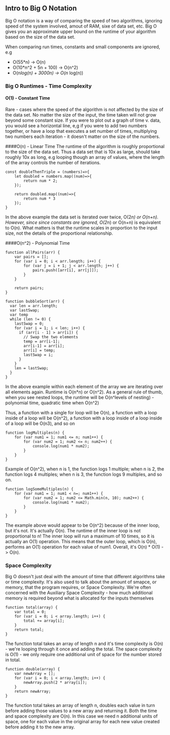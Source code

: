 ## Intro to Big O Notation

Big O notation is a way of comparing the speed of two algorithms, ignoring speed of the system involved, amout of RAM, sixe of data set, etc.
Big O gives you an approximate upper bound on the runtime of your algorithm based on the size of the data set.

When comparing run times, constants and small components are ignored, e.g
 * O(55*n) -> O(n)
 * O(10*n^2 + 5n + 100) -> O(n^2)
 * O(n*log(n) + 3000n) -> O(n* log(n))
 
### Big O Runtimes - Time Complexity
#### O(1) - Constant Time
Rare - cases where the speed of the algorithm is not affected by the size of the data set.
No matter the size of the input, the time taken will not grow beyond some constant size.
If you were to plot out a graph of time v. data, you would see a horizontal line,
e,g if you were to add two numbers together, or have a loop that executes a set number of times, multiplying 
two numbers each iteration - it doesn't matter on the size of the numbers.

####O(n) - Linear Time
The runtime of the algorithm is roughly proportional to the size of the data set. Thus a data set that is 10x as large, should take roughly 10x as long,
e.g looping though an array of values, where the length of the array controls the number of iterations.
    
    const doubleThenTriple = (numbers)=>{
        let doubled = numbers.map((num)=>{
            return num * 2;
        });
        
        return doubled.map((num)=>{
            return num * 3
        });
    }

In the above example the data set is iterated over twice, O(2*n) or O(n+n).
However, since since constants are ignored, O(2*n) or O(n+n) is equivalent to O(n).
What matters is that the runtime scales in proportion to the input size, not the details of the proportional relationship.

####O(n^2) - Polynomial Time

    function allPairs(arr) {
        var pairs = [];
        for (var i = 0; i < arr.length; i++) {
            for (var j = i + 1; j < arr.length; j++) {
                pairs.push([arr[i], arr[j]]);
            }
        }
    
        return pairs;
    }

    function bubbleSort(arr) {
      var len = arr.length;
      var lastSwap;
      var temp
      while (len != 0) {
        lastSwap = 0;
        for (var i = 1; i < len; i++) {
          if (arr[i - 1] > arr[i]) {
            // Swap the two elements
            temp = arr[i-1];
            arr[i-1] = arr[i];
            arr[i] = temp;
            lastSwap = i;
          }
        }
        len = lastSwap;
      }
    }
    
In the above example within each element of the array we are iterating over all elements again. Runtime is O(n*n) or O(n^2).
As a general rule of thumb, when you see nested loops, the runtime will be O(n^levels of nesting) - polynomial time, quadratic time when O(n^2)

Thus, a function with a single for loop will be O(n), a function with a loop inside of a loop will be O(n^2), 
a function with a loop inside of a loop inside of a loop will be O(n3), and so on
    
    function logMultiples(n) {
        for (var num1 = 1; num1 <= n; num1++) {
            for (var num2 = 1; num2 <= n; num2++) {
                console.log(num1 * num2);
            }
        }
    }

Example of O(n^2), when n is 1, the function logs 1 multiple; when n is 2, the function logs 4 multiples; when n is 3, the function logs 9 multiples, and so on.

    function logSomeMultiples(n) {
        for (var num1 = 1; num1 < n=; num1++) {
            for (var num2 = 1; num2 <= Math.min(n, 10); num2++) {
                console.log(num1 * num2);
            }
        }
    }
      
The example above would appear to be O(n^2) because of the inner loop, but it's not. It's actually O(n).
The runtime of the inner loop is not proportional to n! The inner loop will run a maximum of 10 times, so it is actually an O(1) operation. This means 
that the outer loop, which is O(n), performs an O(1) operation for each value of num1. Overall, it's O(n) * O(1) -> O(n).

### Space Complexity
Big O doesn't just deal with the amount of time that different algorithms take or time complexity.
It's also used to talk about the amount of smapce, or memory, that the program requires, or Space Complexity.
We're often concerned with the Auxiliary Space Complexity - how much additional memory is required beyond what is allocated for the inputs themselves

    function total(array) {
        var total = 0;
        for (var i = 0; i < array.length; i++) {
            total += array[i];
        }
        return total;
    }

The function total takes an array of length n and it's time complexity is O(n) - we're looping through it once and adding the total.
The space complexity is O(1) - we only require one additional unit of space for the number stored in total.

    function double(array) {
        var newArray = [];
        for (var i = 0; i < array.length; i++) {
            newArray.push(2 * array[i]);
        }
        return newArray;
    }
 
The function total takes an array of length n, doubles each value in turn before adding those values to a new array and returning it.
Both the time and space complexity are O(n). In this case we need n additional units of space, one for each value in the original array for each new value created before adding it to the new array.
